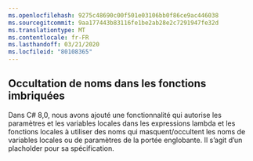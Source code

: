 ```yaml
---
ms.openlocfilehash: 9275c48690c00f501e03106bb0f86ce9ac446038
ms.sourcegitcommit: 9aa177443b83116fe1be2ab28e2c7291947fe32d
ms.translationtype: MT
ms.contentlocale: fr-FR
ms.lasthandoff: 03/21/2020
ms.locfileid: "80108365"
---
```

## <a name="name-shadowing-in-nested-functions"></a>Occultation de noms dans les fonctions imbriquées

Dans C# 8,0, nous avons ajouté une fonctionnalité qui autorise les paramètres et les variables locales dans les expressions lambda et les fonctions locales à utiliser des noms qui masquent/occultent les noms de variables locales ou de paramètres de la portée englobante. Il s’agit d’un placholder pour sa spécification.

